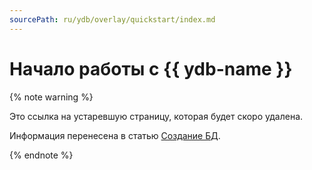 ```yaml
---
sourcePath: ru/ydb/overlay/quickstart/index.md
---
```

# Начало работы с {{ ydb-name }}

{% note warning %}

Это ссылка на устаревшую страницу, которая будет скоро удалена.

Информация перенесена в статью [Создание БД](../getting_started/index.md).

{% endnote %}
